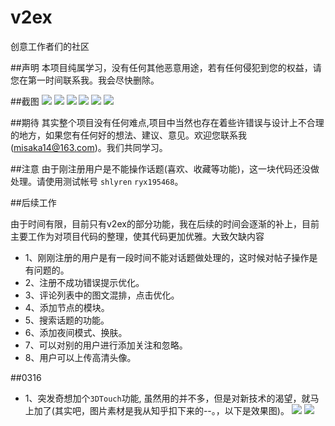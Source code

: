 # v2ex
创意工作者们的社区 

##声明
本项目纯属学习，没有任何其他恶意用途，若有任何侵犯到您的权益，请您在第一时间联系我。我会尽快删除。

##截图
![](http://ww2.sinaimg.cn/bmiddle/699150eagw1f1s9ehqdsqj20ku112jxv.jpg)
![](http://ww1.sinaimg.cn/bmiddle/699150eagw1f1s9eo3iw3j20ku1120u9.jpg)
![](http://ww2.sinaimg.cn/bmiddle/699150eagw1f1srigx6x1j20pv1a0wgd.jpg)
![](http://ww1.sinaimg.cn/bmiddle/699150eagw1f1s9l975y1j20ku112dgq.jpg)
![](http://ww4.sinaimg.cn/bmiddle/699150eagw1f1s9dsdgp4j20ku112kbq.jpg)
![](http://ww3.sinaimg.cn/bmiddle/699150eagw1f1s9enq21bj20ku112jx4.jpg)

##期待
其实整个项目没有任何难点,项目中当然也存在着些许错误与设计上不合理的地方，如果您有任何好的想法、建议、意见。欢迎您联系我(misaka14@163.com)。我们共同学习。

##注意
由于刚注册用户是不能操作话题(喜欢、收藏等功能)，这一块代码还没做处理。请使用测试帐号 `shlyren` `ryx195468`。

##后续工作

由于时间有限，目前只有v2ex的部分功能，我在后续的时间会逐渐的补上，目前主要工作为对项目代码的整理，使其代码更加优雅。大致欠缺内容

* 1、刚刚注册的用户是有一段时间不能对话题做处理的，这时候对帖子操作是有问题的。
* 2、注册不成功错误提示优化。
* 3、评论列表中的图文混排，点击优化。
* 4、添加节点的模块。
* 5、搜索话题的功能。
* 6、添加夜间模式、换肤。
* 7、可以对别的用户进行添加关注和忽略。
* 8、用户可以上传高清头像。

##0316
* 1、突发奇想加个`3DTouch`功能, 虽然用的并不多，但是对新技术的渴望，就马上加了(其实吧，图片素材是我从知乎扣下来的--。，以下是效果图)。
![](http://ww1.sinaimg.cn/bmiddle/699150eagw1f1y3y9byg6j20ku112q40.jpg)
![](http://ww4.sinaimg.cn/bmiddle/699150eagw1f1y3y7xvb7j20hr0vkq97.jpg)
